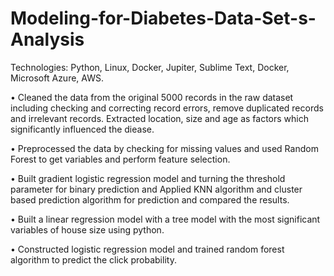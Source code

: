 # Modeling-for-Diabetes-Data-Set-s-Analysis

Technologies: Python, Linux, Docker, Jupiter, Sublime Text, Docker, Microsoft Azure, AWS.

•	Cleaned the data from the original 5000 records in the raw dataset including checking and correcting record errors, remove duplicated records and irrelevant records. Extracted location, size and age as factors which significantly influenced the diease.

•	Preprocessed the data by checking for missing values and used Random Forest to get variables and perform feature selection.

•	Built gradient logistic regression model and turning the threshold parameter for binary prediction and Applied KNN algorithm and cluster based prediction algorithm for prediction and compared the results.

•	Built a linear regression model with a tree model with the most significant variables of house size using python.

•	Constructed logistic regression model and trained random forest algorithm to predict the click probability.
